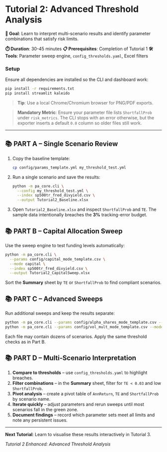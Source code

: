 # Tutorial 2: Advanced Threshold Analysis

**🎯 Goal**: Learn to interpret multi-scenario results and identify parameter combinations that satisfy risk limits.

**⏱️ Duration**: 30-45 minutes
**📋 Prerequisites**: Completion of Tutorial 1
**🛠️ Tools**: Parameter sweep engine, `config_thresholds.yaml`, Excel filters

### Setup

Ensure all dependencies are installed so the CLI and dashboard work:

```bash
pip install -r requirements.txt
pip install streamlit kaleido
```

> **Tip**: Use a local Chrome/Chromium browser for PNG/PDF exports.

> **Mandatory Metric**: Ensure your parameter file lists `ShortfallProb`
> under `risk_metrics`. The CLI stops with an error otherwise, but the
> exporter inserts a default `0.0` column so older files still work.

---

## 📚 **PART A – Single Scenario Review**

1. Copy the baseline template:
   ```bash
   cp config/params_template.yml my_threshold_test.yml
   ```
2. Run a single scenario and save the results:
   ```bash
   python -m pa_core.cli \
     --config my_threshold_test.yml \
     --index sp500tr_fred_divyield.csv \
     --output Tutorial2_Baseline.xlsx
   ```
3. Open `Tutorial2_Baseline.xlsx` and inspect `ShortfallProb` and `TE`.
   The sample data intentionally breaches the **3%** tracking-error budget.

## 📚 **PART B – Capital Allocation Sweep**

Use the sweep engine to test funding levels automatically:

```bash
python -m pa_core.cli \
  --params config/capital_mode_template.csv \
  --mode capital \
  --index sp500tr_fred_divyield.csv \
  --output Tutorial2_CapitalSweep.xlsx
```

Sort the **Summary** sheet by `TE` or `ShortfallProb` to find compliant scenarios.

## 📚 **PART C – Advanced Sweeps**

Run additional sweeps and keep the results separate:

```bash
python -m pa_core.cli --params config/alpha_shares_mode_template.csv --mode alpha_shares --index sp500tr_fred_divyield.csv --output Tutorial2_AlphaSweep.xlsx
python -m pa_core.cli --params config/vol_mult_mode_template.csv --mode vol_mult --index sp500tr_fred_divyield.csv --output Tutorial2_VolSweep.xlsx
```

Each file may contain dozens of scenarios. Apply the same threshold checks as in Part B.

## 📚 **PART D – Multi‑Scenario Interpretation**

1. **Compare to thresholds** – use `config_thresholds.yaml` to highlight breaches.
2. **Filter combinations** – in the **Summary** sheet, filter for `TE < 0.03` and low `ShortfallProb`.
3. **Pivot analysis** – create a pivot table of `AnnReturn`, `TE` and `ShortfallProb` by scenario name.
4. **Iterate quickly** – adjust parameters and rerun sweeps until most scenarios fall in the green zone.
5. **Document findings** – record which parameter sets meet all limits and note any persistent issues.

---

**Next Tutorial**: Learn to visualise these results interactively in Tutorial 3.

*Tutorial 2 Enhanced: Advanced Threshold Analysis*

